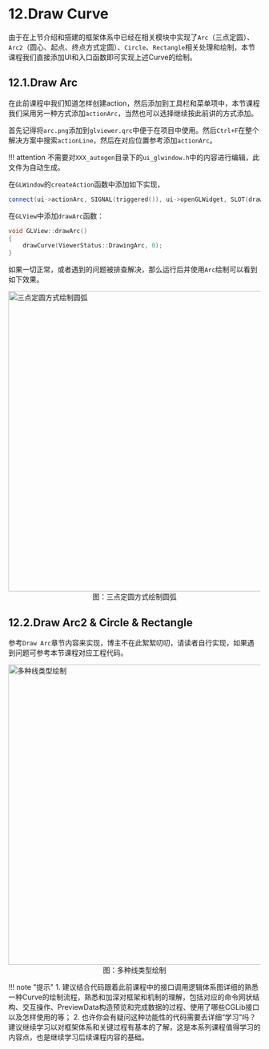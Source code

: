 # 12.Draw Curve
由于在上节介绍和搭建的框架体系中已经在相关模块中实现了`Arc`（三点定圆）、`Arc2`（圆心、起点、终点方式定圆）、`Circle`、`Rectangle`相关处理和绘制，本节课程我们直接添加UI和入口函数即可实现上述Curve的绘制。

## 12.1.Draw Arc
在此前课程中我们知道怎样创建action，然后添加到工具栏和菜单项中，本节课程我们采用另一种方式添加`actionArc`，当然也可以选择继续按此前讲的方式添加。

首先记得将`arc.png`添加到`glviewer.qrc`中便于在项目中使用。然后`Ctrl+F`在整个解决方案中搜索`actionLine`，然后在对应位置参考添加`actionArc`。

!!! attention
    不需要对`XXX_autogen`目录下的`ui_glwindow.h`中的内容进行编辑，此文件为自动生成。

在`GLWindow`的`createAction`函数中添加如下实现，

```c++
connect(ui->actionArc, SIGNAL(triggered()), ui->openGLWidget, SLOT(drawArc()));
```

在`GLView`中添加`drawArc`函数：

```c++
void GLView::drawArc()
{
    drawCurve(ViewerStatus::DrawingArc, 0);
}
```

如果一切正常，或者遇到的问题被排查解决，那么运行后并使用`Arc`绘制可以看到如下效果。

<img src="../img/cad/image-60.png" alt="三点定圆方式绘制圆弧" width="600" align="middle" style="display: block; margin-left: auto; margin-right: auto;"/>
<figcaption style="text-align: center;">图：三点定圆方式绘制圆弧</figcaption>

## 12.2.Draw Arc2 & Circle & Rectangle
参考`Draw Arc`章节内容来实现，博主不在此絮絮叨叨，请读者自行实现，如果遇到问题可参考本节课程对应工程代码。

<img src="../img/cad/image-61.png" alt="多种线类型绘制" width="600" align="middle" style="display: block; margin-left: auto; margin-right: auto;"/>
<figcaption style="text-align: center;">图：多种线类型绘制</figcaption>

!!! note "提示"
    1. 建议结合代码跟着此前课程中的接口调用逻辑体系图详细的熟悉一种Curve的绘制流程，熟悉和加深对框架和机制的理解，包括对应的命令网状结构、交互操作、PreviewData构造预览和完成数据的过程、使用了哪些CGLib接口以及怎样使用的等；
    2. 也许你会有疑问这种功能性的代码需要去详细“学习”吗？建议继续学习以对框架体系和关键过程有基本的了解，这是本系列课程值得学习的内容点，也是继续学习后续课程内容的基础。
